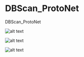 # DBScan_ProtoNet
DBScan_ProtoNet

![alt text](https://github.com/JoSangYoung/DBScan_ProtoNet/edit/main/resources/Motivation.PNG?raw=true)

![alt text](https://github.com/JoSangYoung/DBScan_ProtoNet/edit/main/resources/DBScan_Works.PNG?raw=true)

![alt text](https://github.com/JoSangYoung/DBScan_ProtoNet/edit/main/resources/Method_After.PNG?raw=true)
